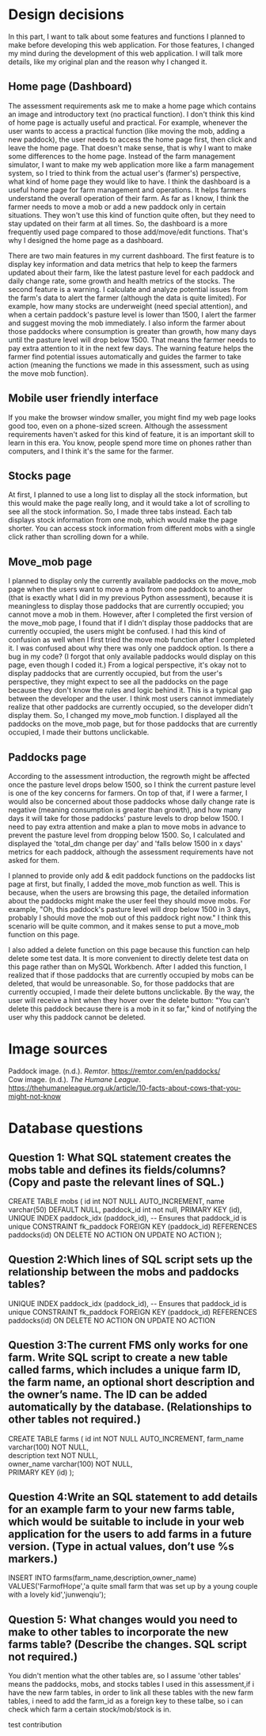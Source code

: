 
# Design decisions

In this part, I want to talk about some features and functions I planned to make before developing this web application. For those features, I changed my mind during the development of this web application. I will talk more details, like my original plan and the reason why I changed it.

## Home page (Dashboard)

The assessment requirements ask me to make a home page which contains an image and introductory text (no practical function). I don't think this kind of home page is actually useful and practical. For example, whenever the user wants to access a practical function (like moving the mob, adding a new paddock), the user needs to access the home page first, then click and leave the home page. That doesn't make sense, that is why I want to make some differences to the home page. Instead of the farm management simulator, I want to make my web application more like a farm management system, so I tried to think from the actual user's (farmer's) perspective, what kind of home page they would like to have. I think the dashboard is a useful home page for farm management and operations. It helps farmers understand the overall operation of their farm. As far as I know, I think the farmer needs to move a mob or add a new paddock only in certain situations. They won't use this kind of function quite often, but they need to stay updated on their farm at all times. So, the dashboard is a more frequently used page compared to those add/move/edit functions. That's why I designed the home page as a dashboard.

There are two main features in my current dashboard. The first feature is to display key information and data metrics that help to keep the farmers updated about their farm, like the latest pasture level for each paddock and daily change rate, some growth and health metrics of the stocks. The second feature is a warning. I calculate and analyze potential issues from the farm's data to alert the farmer (although the data is quite limited). For example, how many stocks are underweight (need special attention), and when a certain paddock's pasture level is lower than 1500, I alert the farmer and suggest moving the mob immediately. I also inform the farmer about those paddocks where consumption is greater than growth, how many days until the pasture level will drop below 1500. That means the farmer needs to pay extra attention to it in the next few days. The warning feature helps the farmer find potential issues automatically and guides the farmer to take action (meaning the functions we made in this assessment, such as using the move mob function).

## Mobile user friendly interface

If you make the browser window smaller, you might find my web page looks good too, even on a phone-sized screen. Although the assessment requirements haven't asked for this kind of feature, it is an important skill to learn in this era. You know, people spend more time on phones rather than computers, and I think it's the same for the farmer.

## Stocks page

At first, I planned to use a long list to display all the stock information, but this would make the page really long, and it would take a lot of scrolling to see all the stock information. So, I made three tabs instead. Each tab displays stock information from one mob, which would make the page shorter. You can access stock information from different mobs with a single click rather than scrolling down for a while.

## Move_mob page

I planned to display only the currently available paddocks on the move_mob page when the users want to move a mob from one paddock to another (that is exactly what I did in my previous Python assessment), because it is meaningless to display those paddocks that are currently occupied; you cannot move a mob in them. However, after I completed the first version of the move_mob page, I found that if I didn't display those paddocks that are currently occupied, the users might be confused. I had this kind of confusion as well when I first tried the move mob function after I completed it. I was confused about why there was only one paddock option. Is there a bug in my code? (I forgot that only available paddocks would display on this page, even though I coded it.) From a logical perspective, it's okay not to display paddocks that are currently occupied, but from the user's perspective, they might expect to see all the paddocks on the page because they don't know the rules and logic behind it. This is a typical gap between the developer and the user. I think most users cannot immediately realize that other paddocks are currently occupied, so the developer didn't display them. So, I changed my move_mob function. I displayed all the paddocks on the move_mob page, but for those paddocks that are currently occupied, I made their buttons unclickable.

## Paddocks page

According to the assessment introduction, the regrowth might be affected once the pasture level drops below 1500, so I think the current pasture level is one of the key concerns for farmers. On top of that, if I were a farmer, I would also be concerned about those paddocks whose daily change rate is negative (meaning consumption is greater than growth), and how many days it will take for those paddocks' pasture levels to drop below 1500. I need to pay extra attention and make a plan to move mobs in advance to prevent the pasture level from dropping below 1500. So, I calculated and displayed the 'total_dm change per day' and 'falls below 1500 in x days' metrics for each paddock, although the assessment requirements have not asked for them.

I planned to provide only add & edit paddock functions on the paddocks list page at first, but finally, I added the move_mob function as well. This is because, when the users are browsing this page, the detailed information about the paddocks might make the user feel they should move mobs. For example, "Oh, this paddock's pasture level will drop below 1500 in 3 days, probably I should move the mob out of this paddock right now." I think this scenario will be quite common, and it makes sense to put a move_mob function on this page.

I also added a delete function on this page because this function can help delete some test data. It is more convenient to directly delete test data on this page rather than on MySQL Workbench. After I added this function, I realized that if those paddocks that are currently occupied by mobs can be deleted, that would be unreasonable. So, for those paddocks that are currently occupied, I made their delete buttons unclickable. By the way, the user will receive a hint when they hover over the delete button: "You can't delete this paddock because there is a mob in it so far," kind of notifying the user why this paddock cannot be deleted.

# Image sources

Paddock image. (n.d.). *Remtor*. https://remtor.com/en/paddocks/  
Cow image. (n.d.). *The Humane League*. https://thehumaneleague.org.uk/article/10-facts-about-cows-that-you-might-not-know

# Database questions

## Question 1: What SQL statement creates the mobs table and defines its fields/columns? (Copy and paste the relevant lines of SQL.)

CREATE TABLE mobs (
	id int NOT NULL AUTO_INCREMENT,
	name varchar(50) DEFAULT NULL,
	paddock_id int not null,
	PRIMARY KEY (id),
    UNIQUE INDEX paddock_idx (paddock_id),	-- Ensures that paddock_id is unique
	CONSTRAINT fk_paddock
		FOREIGN KEY (paddock_id)
		REFERENCES paddocks(id)
		ON DELETE NO ACTION
		ON UPDATE NO ACTION
);

## Question 2:Which lines of SQL script sets up the relationship between the mobs and paddocks tables?

   UNIQUE INDEX paddock_idx (paddock_id),	-- Ensures that paddock_id is unique
	CONSTRAINT fk_paddock
		FOREIGN KEY (paddock_id)
		REFERENCES paddocks(id)
		ON DELETE NO ACTION
		ON UPDATE NO ACTION

## Question 3:The current FMS only works for one farm. Write SQL script to create a new table called farms, which includes a unique farm ID, the farm name, an optional short description and the owner’s name. The ID can be added automatically by the database. (Relationships to other tables not required.)

CREATE TABLE farms (
    id int NOT NULL AUTO_INCREMENT,
    farm_name varchar(100) NOT NULL,   
    description text NOT NULL,         
    owner_name varchar(100) NOT NULL,  
    PRIMARY KEY (id)
);

## Question 4:Write an SQL statement to add details for an example farm to your new farms table, which would be suitable to include in your web application for the users to add farms in a future version. (Type in actual values, don’t use %s markers.)

INSERT INTO farms(farm_name,description,owner_name)
VALUES('FarmofHope','a quite small farm that was set up by a young couple with a lovely kid','junwenqiu');

## Question 5: What changes would you need to make to other tables to incorporate the new farms table? (Describe the changes. SQL script not required.)

You didn't mention what the other tables are, so I assume 'other tables' means the paddocks, mobs, and stocks tables I used in this assessment,if i have the new farm tables, in order to link all these tables with the new farm tables, i need to add the farm_id as a foreign key to these talbe, so i can check which farm a certain stock/mob/stock is  in.

test contribution

